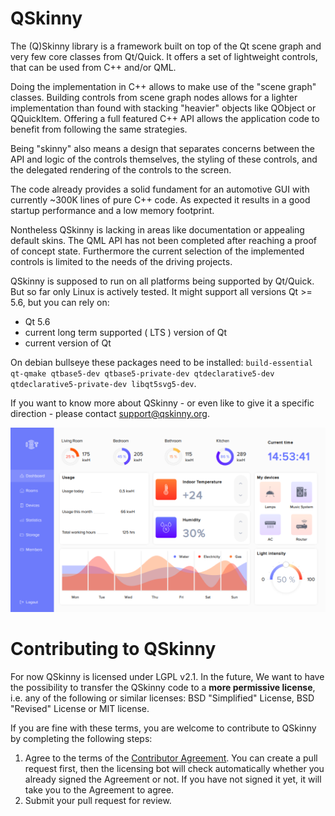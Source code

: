 # QSkinny

The (Q)Skinny library is a framework built on top of the Qt scene graph
and very few core classes from Qt/Quick. It offers a set of lightweight controls,
that can be used from C++ and/or QML.

Doing the implementation in C++ allows to make use of the "scene graph"
classes. Building controls from scene graph nodes allows for a lighter implementation
than found with stacking "heavier" objects like QObject or QQuickItem.
Offering a full featured C++ API allows the application code to benefit
from following the same strategies.

Being "skinny" also means a design that separates concerns between
the API and logic of the controls themselves, the styling of these controls,
and the delegated rendering of the controls to the screen.

The code already provides a solid fundament for an automotive GUI with
currently ~300K lines of pure C++ code. As expected it results
in a good startup performance and a low memory footprint.

Nontheless QSkinny is lacking in areas like documentation or appealing
default skins. The QML API has not been completed after reaching a
proof of concept state. Furthermore the current selection of the implemented
controls is limited to the needs of the driving projects.

QSkinny is supposed to run on all platforms being supported by Qt/Quick.
But so far only Linux is actively tested. 
It might support all versions Qt >= 5.6, but you can rely on:

- Qt 5.6
- current long term supported ( LTS ) version of Qt
- current version of Qt

On debian bullseye these packages need to be installed: `build-essential
qt-qmake qtbase5-dev qtbase5-private-dev qtdeclarative5-dev
qtdeclarative5-private-dev libqt5svg5-dev`.

If you want to know more about QSkinny - or even like to give it a specific
direction - please contact support@qskinny.org.

![IOT dashboard](/doc/images/iotdashboard.png)


# Contributing to QSkinny

For now QSkinny is licensed under LGPL v2.1. In the future, We want to have the
possibility to transfer the QSkinny code to a **more permissive license**, i.e.
any of the following or similar licenses: BSD "Simplified" License, BSD
"Revised" License or MIT license.

If you are fine with these terms, you are welcome to contribute to QSkinny by
completing the following steps:

1. Agree to the terms of the [Contributor Agreement](https://gist.github.com/peter-ha/74fead3d2b5efd4f90db4604d89f49a1).
  You can create a pull request first, then the licensing bot will check
  automatically whether you already signed the Agreement or not. If you have not
  signed it yet, it will take you to the Agreement to agree.
1. Submit your pull request for review.
